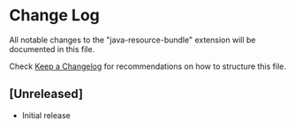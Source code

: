 # Change Log
All notable changes to the "java-resource-bundle" extension will be documented in this file.

Check [Keep a Changelog](http://keepachangelog.com/) for recommendations on how to structure this file.

## [Unreleased]
- Initial release